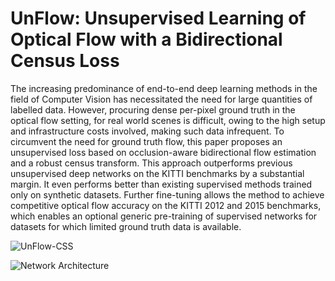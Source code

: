 # UnFlow: Unsupervised Learning of Optical Flow with a Bidirectional Census Loss

The increasing predominance of end-to-end deep learning methods in the field of Computer Vision has necessitated
the need for large quantities of labelled data. However, procuring dense per-pixel ground truth in the optical flow setting, for real
world scenes is difficult, owing to the high setup and infrastructure costs involved, making such data infrequent. To circumvent the
need for ground truth flow, this paper proposes an unsupervised loss based on occlusion-aware bidirectional flow estimation and a
robust census transform. This approach outperforms previous unsupervised deep networks on the KITTI benchmarks by a substantial
margin. It even performs better than existing supervised methods trained only on synthetic datasets. Further fine-tuning allows the
method to achieve competitive optical flow accuracy on the KITTI 2012 and 2015 benchmarks, which enables an optional generic
pre-training of supervised networks for datasets for which limited ground truth data is available.

![UnFlow-CSS](https://user-images.githubusercontent.com/12089275/90125879-0abed200-dd63-11ea-8ed6-78852b3bbc7c.png)


![Network Architecture](https://user-images.githubusercontent.com/12089275/90128330-05638680-dd67-11ea-9f8c-8c37022ba7ed.png)

